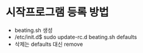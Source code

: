 # 시작프로그램 등록 방법
- beating.sh 생성 
- /etc/init.d$ sudo update-rc.d beating.sh defaults
- 삭제는 defaults 대신 remove
  
